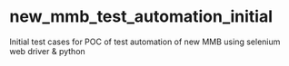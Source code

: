 # new_mmb_test_automation_initial
Initial test cases for POC of test automation of new MMB using selenium web driver &amp; python
